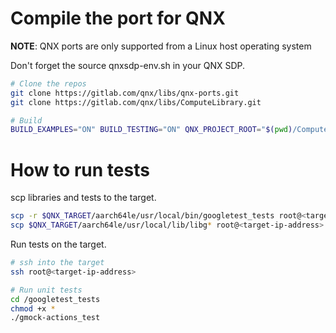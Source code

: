 # Compile the port for QNX

**NOTE**: QNX ports are only supported from a Linux host operating system

Don't forget the source qnxsdp-env.sh in your QNX SDP.

```bash
# Clone the repos
git clone https://gitlab.com/qnx/libs/qnx-ports.git
git clone https://gitlab.com/qnx/libs/ComputeLibrary.git

# Build
BUILD_EXAMPLES="ON" BUILD_TESTING="ON" QNX_PROJECT_ROOT="$(pwd)/ComputeLibrary" make -C qnx-ports/ComputeLibrary install -j$(nproc)
```

# How to run tests

scp libraries and tests to the target.
```bash
scp -r $QNX_TARGET/aarch64le/usr/local/bin/googletest_tests root@<target-ip-address>:/
scp $QNX_TARGET/aarch64le/usr/local/lib/libg* root@<target-ip-address>:/usr/lib
```

Run tests on the target.
```bash
# ssh into the target
ssh root@<target-ip-address>

# Run unit tests
cd /googletest_tests
chmod +x *
./gmock-actions_test
```
